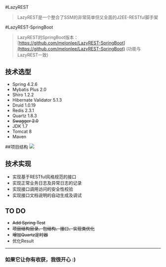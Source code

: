 #LazyREST

> LazyREST是一个整合了SSM的非常简单但又全面的J2EE-RESTful脚手架

#LazyREST-SpringBoot

> LazyREST的SpringBoot版本：[https://github.com/melonlee/LazyREST-SpringBoot](https://github.com/melonlee/LazyREST-SpringBoot) (功能与LazyREST一致)

## 技术选型
* Spring 4.2.6
* Mybatis Plus 2.0
* Shiro 1.2.2
* Hibernate Validator 5.1.3
* Druid 1.0.19
* Redis 2.3.1
* Quartz 1.8.3
* ~~Swagger 2.0~~
* JDK 1.7
* Tomcat 8
* Maven


##项目结构
![](http://wx2.sinaimg.cn/mw690/775c483fly1fcthta6ymdj20c90kh0uk.jpg)

## 技术实现

* 实现基于RESTful风格规范的接口
* 实现正常业务日志及异常日志的记录
* 实现接口调用访问的安全性校验
* 实现接口文档说明的自动生成及调试

## TO DO
* ~~Add Spring Test~~
* ~~项目结构目录、包结构、接口、实现类优化~~
* ~~增加Quartz定时器~~
* 优化Result

-------
### 如果它让你有收获，我很开心 :)



